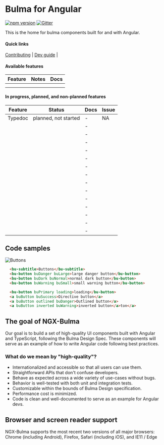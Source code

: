 # Bulma for Angular
[![npm version](https://badge.fury.io/js/ngx-bulma.svg)](https://badge.fury.io/js/ngx-bulma)
[![Gitter](https://badges.gitter.im/ngx-bulma.png)](https://gitter.im/ngx-bulma/Lobby)

This is the home for bulma components built for and with Angular.

#### Quick links
[Contributing](https://github.com/bluzi/ngx-bulma/blob/master/CONTRIBUTING.md) |
[Dev guide](https://github.com/bluzi/ngx-bulma/blob/master/DEV.md) |

#### Available features

| Feature          | Notes                                                  | Docs         |
|------------------|--------------------------------------------------------|--------------|
|                  |                                                        |              |
|                  |                                                        |              |



#### In progress, planned, and non-planned features

| Feature          | Status                              | Docs         | Issue          |
|------------------|-------------------------------------|--------------|----------------|
|           Typedoc|                 planned, not started|           -  |              NA|
|                  |                                     |           -  |                |
|                  |                                     |           -  |                |
|                  |                                     |           -  |                |
|                  |                                     |           -  |                |
|                  |                                     |           -  |                |
|                  |                                     |           -  |                |
|                  |                                     |           -  |                |
|                  |                                     |           -  |                |
|                  |                                     |           -  |                |
|                  |                                     |           -  |                |
|                  |                                     |           -  |                |
|                  |                                     |           -  |                |
|                  |                                     |           -  |                |
|                  |                                     |           -  |                |


## Code samples

![Buttons](http://eliran.net/ngx-bulma/buttons.png "Buttons")
```html
  <bu-subtitle>Buttons</bu-subtitle>
  <bu-button buDanger buLarge>large danger button</bu-button>
  <bu-button buDark buNormal>normal dark button</bu-button>
  <bu-button buWarning buSmall>small warning button</bu-button>

  <bu-button buPrimary loading>loading</bu-button>
  <a buButton buSuccess>Directive button</a>
  <a buButton outlined buDanger>Outlined button</a>
  <a buButton inverted buWarning>inverted button</a>ton</a>
```


## The goal of NGX-Bulma
Our goal is to build a set of high-quality UI components built with Angular and TypeScript,
following the Bulma Design Spec. These
components will serve as an example of how to write Angular code following best practices.

### What do we mean by "high-quality"?
* Internationalized and accessible so that all users can use them.
* Straightforward APIs that don't confuse developers.
* Behave as expected across a wide variety of use-cases without bugs.
* Behavior is well-tested with both unit and integration tests.
* Customizable within the bounds of Bulma Design specification.
* Performance cost is minimized.
* Code is clean and well-documented to serve as an example for Angular devs.

## Browser and screen reader support
NGX-Bulma supports the most recent two versions of all major browsers:
Chrome (including Android), Firefox, Safari (including iOS), and IE11 / Edge
